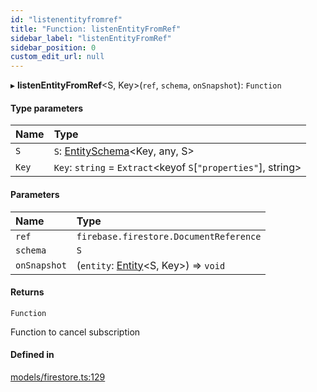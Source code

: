 ```yaml
---
id: "listenentityfromref"
title: "Function: listenEntityFromRef"
sidebar_label: "listenEntityFromRef"
sidebar_position: 0
custom_edit_url: null
---
```


▸ **listenEntityFromRef**<S, Key\>(`ref`, `schema`, `onSnapshot`): `Function`

#### Type parameters

| Name | Type |
| :------ | :------ |
| `S` | `S`: [EntitySchema](../interfaces/entityschema.md)<Key, any, S\> |
| `Key` | `Key`: `string` = `Extract`<keyof `S`[``"properties"``], string\> |

#### Parameters

| Name | Type |
| :------ | :------ |
| `ref` | `firebase.firestore.DocumentReference` |
| `schema` | `S` |
| `onSnapshot` | (`entity`: [Entity](../interfaces/entity.md)<S, Key\>) => `void` |

#### Returns

`Function`

Function to cancel subscription

#### Defined in

[models/firestore.ts:129](https://github.com/Camberi/firecms/blob/42dd384/src/models/firestore.ts#L129)
